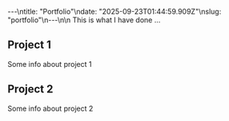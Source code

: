 ---\ntitle: "Portfolio"\ndate: "2025-09-23T01:44:59.909Z"\nslug: "portfolio"\n---\n\n
This is what I have done …


## Project 1

Some info about project 1


## Project 2

Some info about project 2

